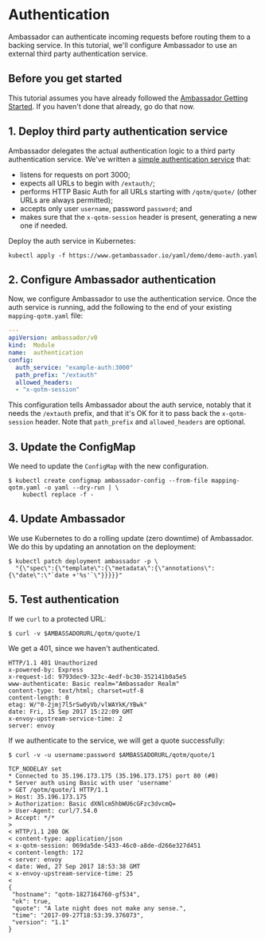 # Authentication

Ambassador can authenticate incoming requests before routing them to a backing service. In this tutorial, we'll configure Ambassador to use an external third party authentication service.

## Before you get started

This tutorial assumes you have already followed the [Ambassador Getting Started](https://www.getambassador.io/user-guide/getting-started). If you haven't done that already, go do that now.

## 1. Deploy third party authentication service

Ambassador delegates the actual authentication logic to a third party authentication service. We've written a [simple authentication service](https://github.com/datawire/ambassador-auth-service) that:

- listens for requests on port 3000;
- expects all URLs to begin with `/extauth/`;
- performs HTTP Basic Auth for all URLs starting with `/qotm/quote/` (other URLs are always permitted);
- accepts only user `username`, password `password`; and
- makes sure that the `x-qotm-session` header is present, generating a new one if needed.

Deploy the auth service in Kubernetes:

```shell
kubectl apply -f https://www.getambassador.io/yaml/demo/demo-auth.yaml
```

## 2. Configure Ambassador authentication

Now, we configure Ambassador to use the authentication service. Once the auth service is running, add the following to the end of your existing `mapping-qotm.yaml` file:

```yaml
---
apiVersion: ambassador/v0
kind:  Module
name:  authentication
config:
  auth_service: "example-auth:3000"
  path_prefix: "/extauth"
  allowed_headers:
  - "x-qotm-session"
```

This configuration tells Ambassador about the auth service, notably that it needs the `/extauth` prefix, and that it's OK for it to pass back the `x-qotm-session` header. Note that `path_prefix` and `allowed_headers` are optional.

## 3. Update the ConfigMap

We need to update the `ConfigMap` with the new configuration.

```shell
$ kubectl create configmap ambassador-config --from-file mapping-qotm.yaml -o yaml --dry-run | \
    kubectl replace -f -
```

## 4. Update Ambassador

We use Kubernetes to do a rolling update (zero downtime) of Ambassador. We do this by updating an annotation on the deployment:

```shell
$ kubectl patch deployment ambassador -p \
  "{\"spec\":{\"template\":{\"metadata\":{\"annotations\":{\"date\":\"`date +'%s'`\"}}}}}"
```

## 5. Test authentication

If we `curl` to a protected URL:

```shell
$ curl -v $AMBASSADORURL/qotm/quote/1
```

We get a 401, since we haven't authenticated.

```shell
HTTP/1.1 401 Unauthorized
x-powered-by: Express
x-request-id: 9793dec9-323c-4edf-bc30-352141b0a5e5
www-authenticate: Basic realm="Ambassador Realm"
content-type: text/html; charset=utf-8
content-length: 0
etag: W/"0-2jmj7l5rSw0yVb/vlWAYkK/YBwk"
date: Fri, 15 Sep 2017 15:22:09 GMT
x-envoy-upstream-service-time: 2
server: envoy
```

If we authenticate to the service, we will get a quote successfully:

```shell
$ curl -v -u username:password $AMBASSADORURL/qotm/quote/1

TCP_NODELAY set
* Connected to 35.196.173.175 (35.196.173.175) port 80 (#0)
* Server auth using Basic with user 'username'
> GET /qotm/quote/1 HTTP/1.1
> Host: 35.196.173.175
> Authorization: Basic dXNlcm5hbWU6cGFzc3dvcmQ=
> User-Agent: curl/7.54.0
> Accept: */*
>
< HTTP/1.1 200 OK
< content-type: application/json
< x-qotm-session: 069da5de-5433-46c0-a8de-d266e327d451
< content-length: 172
< server: envoy
< date: Wed, 27 Sep 2017 18:53:38 GMT
< x-envoy-upstream-service-time: 25
<
{
 "hostname": "qotm-1827164760-gf534",
 "ok": true,
 "quote": "A late night does not make any sense.",
 "time": "2017-09-27T18:53:39.376073",
 "version": "1.1"
}
```
